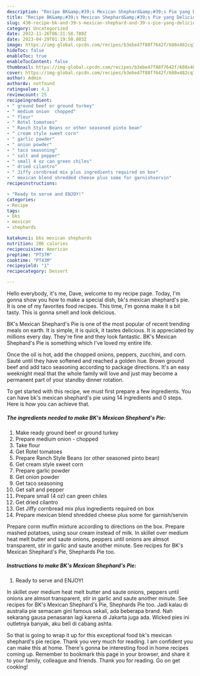 ```yaml
---
description: "Recipe BK&amp;#39;s Mexican Shephard&amp;#39;s Pie yang Delicious"
title: "Recipe BK&amp;#39;s Mexican Shephard&amp;#39;s Pie yang Delicious"
slug: 430-recipe-bk-and-39-s-mexican-shephard-and-39-s-pie-yang-delicious
category: Uncategorized
date: 2022-11-26T06:21:58.780Z
date: 2023-04-29T01:19:50.803Z
image: https://img-global.cpcdn.com/recipes/b3ebe47f88f7642f/680x482cq70/bks-mexican-shephards-pie-recipe-main-photo.jpg
hideToc: false
enableToc: true
enableTocContent: false
thumbnail: https://img-global.cpcdn.com/recipes/b3ebe47f88f7642f/680x482cq70/bks-mexican-shephards-pie-recipe-main-photo.jpg
cover: https://img-global.cpcdn.com/recipes/b3ebe47f88f7642f/680x482cq70/bks-mexican-shephards-pie-recipe-main-photo.jpg
author: Admin
authorAv: notfound
ratingvalue: 4.1
reviewcount: 25
recipeingredient:
- " ground beef or ground turkey"
- " medium onion  chopped"
- " flour"
- " Rotel tomatoes"
- " Ranch Style Beans or other seasoned pinto bean"
- " cream style sweet corn"
- " garlic powder"
- " onion powder"
- " taco seasoning"
- " salt and pepper"
- " small 4 oz can green chiles"
- " dried cilantro"
- " Jiffy cornbread mix plus ingredients required on box"
- " mexican blend shredded cheese plus some for garnishservin"
recipeinstructions:

- "Ready to serve and ENJOY!"
categories:
- Recipe
tags:
- bks
- mexican
- shephards

katakunci: bks mexican shephards 
nutrition: 206 calories
recipecuisine: American
preptime: "PT37M"
cooktime: "PT43M"
recipeyield: "1"
recipecategory: Dessert

---
```



Hello everybody, it's me, Dave, welcome to my recipe page. Today, I'm gonna show you how to make a special dish, bk&#39;s mexican shephard&#39;s pie. It is one of my favorites food recipes. This time, I'm gonna make it a bit tasty. This is gonna smell and look delicious.

BK&#39;s Mexican Shephard&#39;s Pie is one of the most popular of recent trending meals on earth. It is simple, it is quick, it tastes delicious. It is appreciated by millions every day. They're fine and they look fantastic. BK&#39;s Mexican Shephard&#39;s Pie is something which I've loved my entire life.

Once the oil is hot, add the chopped onions, peppers, zucchini, and corn. Sauté until they have softened and reached a golden hue. Brown ground beef and add taco seasoning according to package directions. It&#39;s an easy weeknight meal that the whole family will love and just may become a permanent part of your standby dinner rotation.


To get started with this recipe, we must first prepare a few ingredients. You can have bk&#39;s mexican shephard&#39;s pie using 14 ingredients and 0 steps. Here is how you can achieve that.

<!--inarticleads1-->

##### The ingredients needed to make BK&#39;s Mexican Shephard&#39;s Pie:

1. Make ready  ground beef or ground turkey
1. Prepare  medium onion - chopped
1. Take  flour
1. Get  Rotel tomatoes
1. Prepare  Ranch Style Beans (or other seasoned pinto bean)
1. Get  cream style sweet corn
1. Prepare  garlic powder
1. Get  onion powder
1. Get  taco seasoning
1. Get  salt and pepper
1. Prepare  small (4 oz) can green chiles
1. Get  dried cilantro
1. Get  Jiffy cornbread mix plus ingredients required on box
1. Prepare  mexican blend shredded cheese plus some for garnish/servin


Prepare corm muffin mixture according to directions on the box. Prepare mashed potatoes, using sour cream instead of milk. In skillet over medium heat melt butter and saute onions, peppers until onions are almsot transparent, stir in garlic and saute another minute. See recipes for BK&#39;s Mexican Shephard&#39;s Pie, Shephards Pie too. 

<!--inarticleads2-->

##### Instructions to make BK&#39;s Mexican Shephard&#39;s Pie:


1. Ready to serve and ENJOY!

In skillet over medium heat melt butter and saute onions, peppers until onions are almsot transparent, stir in garlic and saute another minute. See recipes for BK&#39;s Mexican Shephard&#39;s Pie, Shephards Pie too. Jadi kalau di australia pie semacam gini famous sekali, ada beberapa brand. Nah sekarang gausa penasaran lagi karena di Jakarta juga ada. Wicked pies ini outletnya banyak, aku beli di cabang ashta. 

So that is going to wrap it up for this exceptional food bk&#39;s mexican shephard&#39;s pie recipe. Thank you very much for reading. I am confident you can make this at home. There's gonna be interesting food in home recipes coming up. Remember to bookmark this page in your browser, and share it to your family, colleague and friends. Thank you for reading. Go on get cooking!
